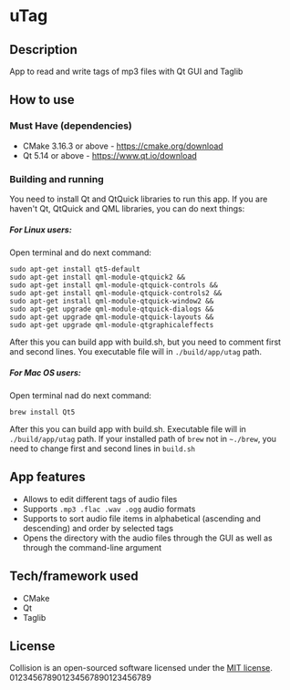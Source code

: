 # uTag
## Description
  App to read and write tags of mp3 files with Qt GUI and Taglib

## How to use

### Must Have (dependencies)
- CMake 3.16.3 or above - https://cmake.org/download
- Qt 5.14 or above - https://www.qt.io/download

### Building and running
You need to install Qt and QtQuick libraries to run this app.
If you are haven't Qt, QtQuick and QML libraries, you can do next things:
##### For Linux users:

Open terminal and do next command:

```
sudo apt-get install qt5-default
sudo apt-get install qml-module-qtquick2 && 
sudo apt-get install qml-module-qtquick-controls && 
sudo apt-get install qml-module-qtquick-controls2 && 
sudo apt-get install qml-module-qtquick-window2 && 
sudo apt-get upgrade qml-module-qtquick-dialogs && 
sudo apt-get upgrade qml-module-qtquick-layouts &&
sudo apt-get upgrade qml-module-qtgraphicaleffects
```

After this you can build app with build.sh, but you need to comment first and second lines.
You executable file will in ```./build/app/utag``` path.
##### For Mac OS users:
Open terminal nad do next command:

```
brew install Qt5
```

After this you can build app with build.sh. Executable file will in ```./build/app/utag``` path.
If your installed path of ```brew``` not in ```~./brew```, you need to change first and second lines in ```build.sh```

## App features
- Allows to edit different tags of audio files 
- Supports ```.mp3 .flac .wav .ogg```  audio formats
- Supports to sort audio file items in alphabetical (ascending and descending) and order by selected tags
- Opens the directory with the audio files through the GUI as well as through the command-line argument

## Tech/framework used
 - CMake
 - Qt
 - Taglib

## License
Collision is an open-sourced software licensed under the
[MIT license](LICENSE).
012345678901234567890123456789
